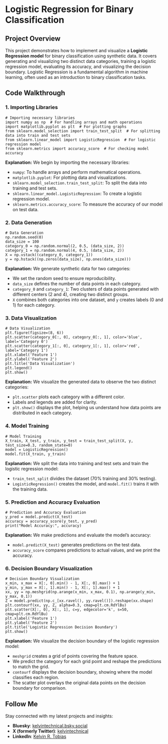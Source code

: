 <!DOCTYPE html>
<html>
<head>
</head>
<body>

<h1>Logistic Regression for Binary Classification</h1>

<h2>Project Overview</h2>
<p>This project demonstrates how to implement and visualize a <strong>Logistic Regression model</strong> for binary classification using synthetic data. It covers generating and visualizing two distinct data categories, training a logistic regression model, evaluating its accuracy, and visualizing the decision boundary. Logistic Regression is a fundamental algorithm in machine learning, often used as an introduction to binary classification tasks.</p>

<h2>Code Walkthrough</h2>

<h3>1. Importing Libraries</h3>
<pre><code># Importing necessary libraries
import numpy as np  # For handling arrays and math operations
import matplotlib.pyplot as plt  # For plotting graphs
from sklearn.model_selection import train_test_split  # For splitting data into train and test sets
from sklearn.linear_model import LogisticRegression  # For logistic regression model
from sklearn.metrics import accuracy_score  # For checking model accuracy
</code></pre>
<p><strong>Explanation:</strong> We begin by importing the necessary libraries:</p>
<ul>
  <li><code>numpy</code>: To handle arrays and perform mathematical operations.</li>
  <li><code>matplotlib.pyplot</code>: For plotting data and visualizations.</li>
  <li><code>sklearn.model_selection.train_test_split</code>: To split the data into training and test sets.</li>
  <li><code>sklearn.linear_model.LogisticRegression</code>: To create a logistic regression model.</li>
  <li><code>sklearn.metrics.accuracy_score</code>: To measure the accuracy of our model on test data.</li>
</ul>

<h3>2. Data Generation</h3>
<pre><code># Data Generation
np.random.seed(0)
data_size = 100
category_0 = np.random.normal(2, 0.5, (data_size, 2))
category_1 = np.random.normal(4, 0.5, (data_size, 2))
X = np.vstack((category_0, category_1))
y = np.hstack((np.zeros(data_size), np.ones(data_size)))
</code></pre>
<p><strong>Explanation:</strong> We generate synthetic data for two categories:</p>
<ul>
  <li>We set the random seed to ensure reproducibility.</li>
  <li><code>data_size</code> defines the number of data points in each category.</li>
  <li><code>category_0</code> and <code>category_1</code>: Two clusters of data points generated with different centers (2 and 4), creating two distinct groups.</li>
  <li><code>X</code> combines both categories into one dataset, and <code>y</code> creates labels (0 and 1) for each category.</li>
</ul>

<h3>3. Data Visualization</h3>
<pre><code># Data Visualization
plt.figure(figsize=(8, 6))
plt.scatter(category_0[:, 0], category_0[:, 1], color='blue', label='Category 0')
plt.scatter(category_1[:, 0], category_1[:, 1], color='red', label='Category 1')
plt.xlabel('Feature 1')
plt.ylabel('Feature 2')
plt.title('Data Visualization')
plt.legend()
plt.show()
</code></pre>
<p><strong>Explanation:</strong> We visualize the generated data to observe the two distinct categories:</p>
<ul>
  <li><code>plt.scatter</code> plots each category with a different color.</li>
  <li>Labels and legends are added for clarity.</li>
  <li><code>plt.show()</code> displays the plot, helping us understand how data points are distributed in each category.</li>
</ul>

<h3>4. Model Training</h3>
<pre><code># Model Training
X_train, X_test, y_train, y_test = train_test_split(X, y, test_size=0.3, random_state=0)
model = LogisticRegression()
model.fit(X_train, y_train)
</code></pre>
<p><strong>Explanation:</strong> We split the data into training and test sets and train the logistic regression model:</p>
<ul>
  <li><code>train_test_split</code> divides the dataset (70% training and 30% testing).</li>
  <li><code>LogisticRegression()</code> creates the model, and <code>model.fit()</code> trains it with the training data.</li>
</ul>

<h3>5. Prediction and Accuracy Evaluation</h3>
<pre><code># Prediction and Accuracy Evaluation
y_pred = model.predict(X_test)
accuracy = accuracy_score(y_test, y_pred)
print("Model Accuracy:", accuracy)
</code></pre>
<p><strong>Explanation:</strong> We make predictions and evaluate the model’s accuracy:</p>
<ul>
  <li><code>model.predict(X_test)</code> generates predictions on the test data.</li>
  <li><code>accuracy_score</code> compares predictions to actual values, and we print the accuracy.</li>
</ul>

<h3>6. Decision Boundary Visualization</h3>
<pre><code># Decision Boundary Visualization
x_min, x_max = X[:, 0].min() - 1, X[:, 0].max() + 1
y_min, y_max = X[:, 1].min() - 1, X[:, 1].max() + 1
xx, yy = np.meshgrid(np.arange(x_min, x_max, 0.1), np.arange(y_min, y_max, 0.1))
Z = model.predict(np.c_[xx.ravel(), yy.ravel()]).reshape(xx.shape)
plt.contourf(xx, yy, Z, alpha=0.3, cmap=plt.cm.RdYlBu)
plt.scatter(X[:, 0], X[:, 1], c=y, edgecolor='k', s=50, cmap=plt.cm.RdYlBu)
plt.xlabel('Feature 1')
plt.ylabel('Feature 2')
plt.title('Logistic Regression Decision Boundary')
plt.show()
</code></pre>
<p><strong>Explanation:</strong> We visualize the decision boundary of the logistic regression model:</p>
<ul>
  <li><code>meshgrid</code> creates a grid of points covering the feature space.</li>
  <li>We predict the category for each grid point and reshape the predictions to match the grid.</li>
  <li><code>contourf</code> displays the decision boundary, showing where the model classifies each region.</li>
  <li>The scatter plot overlays the original data points on the decision boundary for comparison.</li>
</ul>

<h2>Follow Me</h2>
<p>Stay connected with my latest projects and insights:</p>
<ul>
  <li><strong>Bluesky</strong>: <a href="https://bsky.app/profile/kelvintechnical.bsky.social">kelvintechnical.bsky.social</a></li>
  <li><strong>X (formerly Twitter)</strong>: <a href="https://x.com/kelvintechnical">kelvintechnical</a></li>
  <li><strong>LinkedIn</strong>: <a href="https://www.linkedin.com/in/kelvin-r-tobias-211949219/">Kelvin R. Tobias</a></li>
</ul>

</body>
</html>
